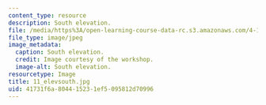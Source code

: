 ```yaml
---
content_type: resource
description: South elevation.
file: /media/https%3A/open-learning-course-data-rc.s3.amazonaws.com/4-170-ecuador-workshop-fall-2006/41731f6a804415231ef5095812d70996_11_elevsouth.jpg
file_type: image/jpeg
image_metadata:
  caption: South elevation.
  credit: Image courtesy of the workshop.
  image-alt: South elevation.
resourcetype: Image
title: 11_elevsouth.jpg
uid: 41731f6a-8044-1523-1ef5-095812d70996
---
```

